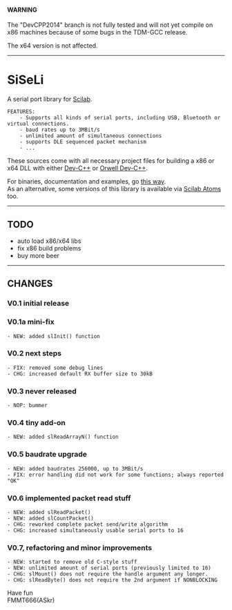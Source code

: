 #### WARNING ####

The "DevCPP2014" branch is not fully tested and will not yet compile on x86
machines because of some bugs in the TDM-GCC release.
  
The x64 version is not affected.


----------------------------------------------------------------------------------


SiSeLi
======

A serial port library for [Scilab][1].

    FEATURES:
        - Supports all kinds of serial ports, including USB, Bluetooth or virtual connections.      
        - baud rates up to 3MBit/s
        - unlimited amount of simultaneous connections
        - supports DLE sequenced packet mechanism
        - ...


These sources come with all necessary project files for building a
x86 or x64 DLL with either [Dev-C++][4] or [Orwell Dev-C++][5].


For binaries, documentation and examples, go [this way][2].  
As an alternative, some versions of this library is available
via [Scilab Atoms][3] too.


----------------------------------------------------------------------------------
## TODO
  - auto load x86/x64 libs
  - fix x86 build problems
  - buy more beer


----------------------------------------------------------------------------------
## CHANGES

### V0.1 initial release
    
### V0.1a mini-fix
    - NEW: added slInit() function
    
### V0.2 next steps
    - FIX: removed some debug lines
    - CHG: increased default RX buffer size to 30kB

### V0.3 never released
    - NOP: bummer
    
### V0.4 tiny add-on
    - NEW: added slReadArrayN() function

### V0.5 baudrate upgrade
    - NEW: added baudrates 256000, up to 3MBit/s
    - FIX: error handling did not work for some functions; always reported "OK"

### V0.6 implemented packet read stuff
    - NEW: added slReadPacket()
    - NEW: added slCountPacket()
    - CHG: reworked complete packet send/write algorithm
    - CHG: increased simultaneously usable serial ports to 16

### V0.7, refactoring and minor improvements
    - NEW: started to remove old C-style stuff
    - NEW: unlimited amount of serial ports (previously limited to 16)
    - CHG: slMount() does not require the handle argument any longer.
    - CHG: slReadByte() does not require the 2nd argument if NONBLOCKING


Have fun  
FMMT666(ASkr)


[1]: http://www.scilab.org
[2]: http://www.askrprojects.net/software/siseli/index.html
[3]: http://atoms.scilab.org/toolboxes/siseli
[4]: http://www.bloodshed.net/download.html
[5]: http://orwelldevcpp.blogspot.de/
